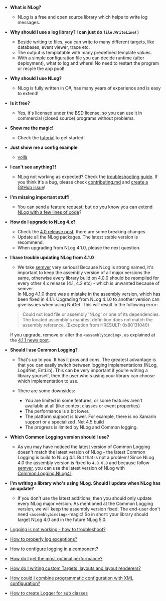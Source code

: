 * **What is NLog?**
  - NLog is a free and open source library which helps to write log messages. 

* **Why should I use a log library? I can just do `file.WriteLine()`**
  - Beside writing to files, you can write to many different targets, like databases, event viewer, trace etc. 
  - The output is templatable with many predefined template values. 
  - With a simple configuration file you can decide runtime (after deployment), what to log and where! No need to restart the program or recyle the app pool!

* **Why should I use NLog?**
  - NLog is fully written in C#, has many years of experience and is easy to extend!

* **Is it free?**
  - Yes, it's licensed under the BSD license, so you can use it in commercial (closed source) programs without problems. 
  
* **Show me the magic!**
  - Check the [tutorial](https://github.com/NLog/NLog/wiki/Tutorial) to get started!
 
* **Just show me a config example**
  - [voilà](https://github.com/NLog/NLog/wiki/NLog-config-Example)
  

* **I can't see anything?!**
  - NLog not working as expected? Check the [troubleshooting guide](https://github.com/NLog/NLog/wiki/Logging-troubleshooting). If you think it's a bug, please check [contributing.md](https://github.com/NLog/NLog/blob/master/CONTRIBUTING.md#bug-reports]) and [create a GitHub issue](https://github.com/NLog/NLog/issues/new)!

* **I'm missing important stuff!**
  - You can send a feature request, but do you know you can [extend NLog with a few lines of code](http://nlog-project.org/2015/06/30/extending-nlog-is-easy.html)?

* **How do I upgrade to NLog 4.x?** 
  - Check the [4.0 release post](http://nlog-project.org/2015/06/09/nlog-4-has-been-released.html), there are some breaking changes.
  - Update all the NLog packages. The latest stable version is recommend. 
  - When upgrading from NLog 4.1.0, please the next question.

* **I have trouble updating NLog from 4.1.0**
  - We take [semver](https://semver.org) very serious! Because NLog is strong named, it's important to keep the assembly version of all major versions the same, otherwise every library build on 4.0.0 should be reompiled for every other 4.x release (4.1, 4.2 etc)  - which is unwanted because of semver. <br>
   In NLog 4.1.0 there was a mistake in the assembly version, which has been fixed in 4.1.1. Upgrading from NLog 4.1.0 to another version can give issues when using NuGet. This will result in the following error:
   
  > Could not load file or assembly 'NLog' or one of its dependencies. The located assembly's manifest definition does not match the assembly reference. (Exception from HRESULT: 0x80131040)

  If you upgrade, remove or alter the `<assemblybinding>`, as explained at the [4.1.1 news post](http://nlog-project.org/2015/09/12/nlog-4-1-1-has-been-released.html).    
  
* **Should I use Common Logging?**
   - That's up to you. It has it pros and cons. The greatest advantage is that you can easily switch between logging implementations (NLog, Log4Net, EntLib). This can be very important if you’re writing a library yourself, then the user who's using your library can choose which implementation to use.

  - There are some downsides: 

     - You are limited in some features, or some features aren't available at all (like context classes or event properties)
     - The performance is a bit lower.
     - The platform support is lower. For example, there is no Xamarin support or a specialized .Net 4.5 build
     - The progress is limited by NLog and Common logging. 
  
* **Which Common Logging version should I use?**
   - As you may have noticed the latest version of Common Logging doesn't match the latest version of NLog -  the latest Common Logging is build to NLog 4.1. But that is not a problem! Since NLog 4.0 the assembly version is fixed to `4.0.0.0` and because follow [semver](https://semver.org), you can use the latest version of NLog with [Common.Logging.NLog41](https://www.nuget.org/packages/Common.Logging.NLog41/). 
    
* **I'm writing a library who's using NLog. Should I update when NLog has an update?**
   - If you don't use the latest additions, then you should only update every NLog major version. As mentioned at the Common Logging version, we will keep the assembly version fixed. The end-user don't need `<assemblybinding>`-magic! So in short: your library should target NLog 4.0 and in the future NLog 5.0.

* [Logging is not working - how to troubleshoot?](Logging-troubleshooting)
* [How to properly log exceptions?](How-to-log-exceptions)
* [How to configure logging in a component?](Configure-component-logging)
* [How do I get the most optimal performance?](performance)
* [How do I writing custom Targets, layouts and layout renderers?](Extending%20NLog)
* [How could I combine programmatic configuration with XML configuration?](Combine-XML-config-with-C%23-config)
* [How to create Logger for sub classes](How-to-create-Logger-for-sub-classes)